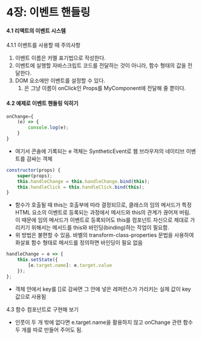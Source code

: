 # 4장: 이벤트 핸들링

#### 4.1 리액트의 이벤트 시스템

4.1.1 이벤트를 사용할 때 주의사항

1. 이벤트 이름은 카멜 표기법으로 작성한다.
2. 이벤트에 실행할 자바스크립트 코드를 전달하는 것이 아니라, 함수 형태의 값을 전달한다.
3. DOM 요소에만 이벤트를 설정할 수 있다.
   1. 은 그냥 이름이 onClick인 Props를 MyComponent에 전달해 줄 뿐이다.

#### 4.2 예제로 이벤트 핸들링 익히기

```jsx
onChange={
	(e) => {
		console.log(e);
	}
}
```

* 여기서 콘솔에 기록되는 e 객체는 SyntheticEvent로 웹 브라우저의 네이티브 이벤트를 감싸는 객체

```jsx
constructor(props) {
	super(props);
	this.handleChange = this.handleChange.bind(this);
	this.handleClick = this.handleClick.bind(this);
}
```

* 함수가 호출될 때 this는 호출부에 따라 결정되므로, 클래스의 임의 메서드가 특정 HTML 요소의 이벤트로 등록되는 과정에서 메서드와 this의 관계가 끊어져 버림. 이 때문에 임의 메서드가 이벤트로 등록되어도 this를 컴포넌트 자신으로 제대로 가리키기 위해서는 메서드를 this와 바인딩(binding)하는 작업이 필요함.
* 위 방법은 불편할 수 있음. 바벨의 transform-class-properties 문법을 사용하여 화살표 함수 형태로 메서드를 정의하면 바인딩이 필요 없음

```jsx
handleChange = e => {
	this.setState({
		[e.target.name]: e.target.value
	});
};
```

* 객체 안에서 key를 \[]로 감싸면 그 안에 넣은 레퍼런스가 가리키는 실제 값이 key 값으로 사용됨

4.3 함수 컴포넌트로 구현해 보기

* 인풋이 두 개 밖에 없다면 e.target.name을 활용하지 않고 onChange 관련 함수 두 개를 따로 만들어 주어도 됨.
